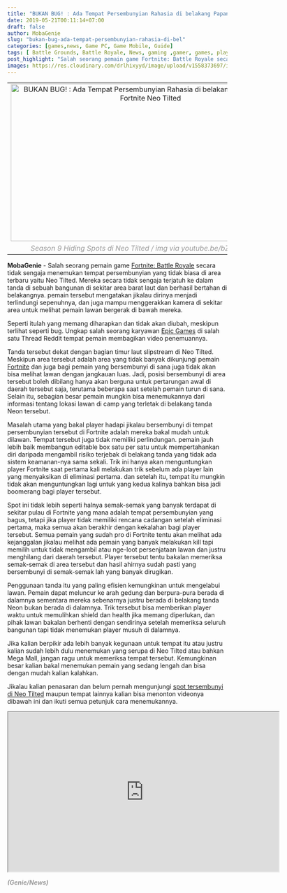 ```yaml
---
title: "BUKAN BUG! : Ada Tempat Persembunyian Rahasia di belakang Papan Nama di Fortnite Neo Tilted"
date: 2019-05-21T00:11:14+07:00
draft: false
author: MobaGenie
slug: "bukan-bug-ada-tempat-persembunyian-rahasia-di-bel"
categories: [games,news, Game PC, Game Mobile, Guide]
tags: [ Battle Grounds, Battle Royale, News, gaming ,gamer, games, play station,  game, Fortnite,Fortnite Mobile, Epic Games, GUIDE, Hiding Spot, Fortnite Neo Tilted]
post_highlight: "Salah seorang pemain game Fortnite: Battle Royale secara tidak sengaja menemukan tempat persembunyian yang tidak biasa di area terbaru yaitu Neo Tilted."
images: https://res.cloudinary.com/drlhixyyd/image/upload/v1558373697/img/mobagenie/Fortnite_Hiding_Spots_Neo_Tilted.jpg
---
```


<table align="center" cellpadding="0" cellspacing="0" class="tr-caption-container" style="margin-left: auto; margin-right: auto; text-align: center;"><tbody>
<tr><td style="text-align: center;"><img alt="BUKAN BUG! : Ada Tempat Persembunyian Rahasia di belakang Papan Nama di Fortnite Neo Tilted"    height="360" src="https://res.cloudinary.com/drlhixyyd/image/upload/v1558373697/img/mobagenie/Fortnite_Hiding_Spots_Neo_Tilted.jpg" title="" width="640" /></td></tr>
<tr><td class="tr-caption" style="text-align: center;"><i><span style="color: #999999;">Season 9 Hiding Spots di Neo Tilted / img via youtube.be/bZdAtA042W4 </span></i></td></tr>
</tbody></table>
<b>MobaGenie</b> - Salah seorang pemain game <a href="/tags/fortnite/">Fortnite: Battle Royale</a> secara tidak sengaja menemukan tempat persembunyian yang tidak biasa di area terbaru yaitu Neo Tilted. Mereka secara tidak sengaja terjatuh ke dalam tanda di sebuah bangunan di sekitar area barat laut dan berhasil bertahan di belakangnya. pemain tersebut mengatakan jikalau dirinya menjadi terlindungi sepenuhnya, dan juga mampu menggerakkan kamera di sekitar area untuk melihat pemain lawan bergerak di bawah mereka.

Seperti itulah yang memang diharapkan dan tidak akan diubah, meskipun terlihat seperti bug. Ungkap salah seorang karyawan <a href="/tags/epic-games" itemprop="url"><span itemprop="title">Epic Games</span></a> di salah satu Thread Reddit tempat pemain membagikan video penemuannya.

Tanda tersebut dekat dengan bagian timur laut slipstream  di Neo Tilted. Meskipun area tersebut adalah area yang tidak banyak dikunjungi pemain <a href="/bukan-bug-ada-tempat-persembunyian-rahasia-di-bel/">Fortnite</a> dan juga bagi pemain yang bersembunyi di sana juga tidak akan bisa melihat lawan dengan jangkauan luas. Jadi, posisi bersembunyi di area tersebut boleh dibilang hanya akan berguna untuk pertarungan awal di daerah tersebut saja, terutama beberapa saat setelah pemain turun di sana. Selain itu, sebagian besar pemain mungkin bisa menemukannya dari informasi tentang lokasi lawan di camp yang terletak di belakang tanda Neon tersebut.

Masalah utama yang bakal player hadapi jikalau bersembunyi di tempat persembunyian tersebut di Fortnite adalah mereka bakal mudah untuk dilawan. Tempat tersebut juga tidak memiliki perlindungan. pemain jauh lebih baik membangun editable box satu per satu untuk mempertahankan diri daripada mengambil risiko terjebak di belakang tanda yang tidak ada sistem keamanan-nya sama sekali. Trik ini hanya akan menguntungkan player Fortnite saat pertama kali melakukan trik sebelum ada player lain yang menyaksikan di eliminasi pertama. dan setelah itu, tempat itu mungkin tidak akan menguntungkan lagi untuk yang kedua kalinya bahkan bisa jadi boomerang bagi player tersebut.

Spot ini tidak lebih seperti halnya semak-semak yang banyak terdapat di sekitar pulau di Fortnite yang mana adalah tempat persembunyian yang bagus, tetapi jika player tidak memiliki rencana cadangan setelah eliminasi pertama, maka semua akan berakhir dengan kekalahan bagi player tersebut. Semua pemain yang sudah pro di Fortnite tentu akan melihat ada kejanggalan jikalau melihat ada pemain yang banyak melakukan kill tapi memilih untuk tidak mengambil atau nge-loot persenjataan lawan dan justru menghilang dari daerah tersebut. Player tersebut tentu bakalan memeriksa semak-semak di area tersebut dan hasil ahirnya sudah pasti yang bersembunyi di semak-semak lah yang banyak dirugikan.

Penggunaan tanda itu yang paling efisien kemungkinan untuk mengelabui lawan. Pemain dapat meluncur ke arah gedung dan berpura-pura berada di dalamnya sementara mereka sebenarnya justru berada di belakang tanda Neon bukan berada di dalamnya. Trik tersebut bisa memberikan player waktu untuk memulihkan shield dan health jika memang diperlukan, dan pihak lawan bakalan berhenti dengan sendirinya setelah memeriksa seluruh bangunan tapi tidak menemukan player musuh di dalamnya.

Jika kalian berpikir ada lebih banyak kegunaan untuk tempat itu atau justru kalian sudah lebih dulu menemukan yang serupa di Neo Tilted atau bahkan Mega Mall, jangan ragu untuk memeriksa tempat tersebut. Kemungkinan besar kalian bakal menemukan pemain yang sedang lengah dan bisa dengan mudah kalian kalahkan.

Jikalau kalian penasaran dan belum pernah mengunjungi <a href="/bukan-bug-ada-tempat-persembunyian-rahasia-di-bel/" itemprop="url"><span itemprop="title">spot tersembunyi di Neo Tilted</span></a> maupun tempat lainnya kalian bisa menonton videonya dibawah ini dan ikuti semua petunjuk cara menemukannya.

<div text-align: center;">
<iframe allowfullscreen="" class="YOUTUBE-iframe-video" data-thumbnail-src="https://i.ytimg.com/vi/bZdAtA042W4/0.jpg" frame height="366" src="https://www.youtube.com/embed/bZdAtA042W4?feature=player_embedded" width="620"></iframe></div>

<i><b><span style="color: #999999;">(Genie/News)</span></b></i>